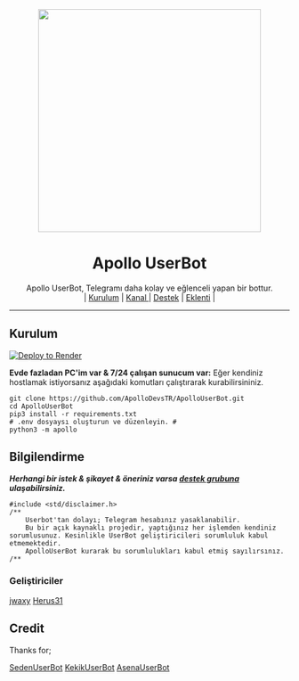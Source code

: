 <div align="center">
  <img src="https://telegra.ph/file/395921861f2acd8869119.png" width="400" height="400">
  <h1>Apollo UserBot</h1>
</div>
<p align="center">
    Apollo UserBot, Telegramı daha kolay ve eğlenceli yapan bir bottur. 
    <br>
        | <a href="https://github.com/ThorDevTR/ThorUserBot/blob/master/README.md#Kurulum">Kurulum</a> |
        <a href="https://t.me/ApolloUB">Kanal </a> |
        <a href="https://t.me/ApolloUBSupport">Destek</a> |
        <a href="https://t.me/ApolloUBPlugin">Eklenti</a> |
    <br>
</p>

----
## Kurulum

[![Deploy to Render](https://render.com/images/deploy-to-render-button.svg)](https://render.com/deploy?repo=https://github.com/ApolloDevsTR/ApolloUserBot)

**Evde fazladan PC'im var & 7/24 çalışan sunucum var:**
Eğer kendiniz hostlamak istiyorsanız aşağıdaki komutları çalıştırarak kurabilirsininiz.
```
git clone https://github.com/ApolloDevsTR/ApolloUserBot.git
cd ApolloUserBot
pip3 install -r requirements.txt
# .env dosyaysı oluşturun ve düzenleyin. #
python3 -m apollo
```

## Bilgilendirme
***Herhangi bir istek & şikayet & öneriniz varsa [destek grubuna](https://t.me/ApolloUBSupport) ulaşabilirsiniz.***

```
#include <std/disclaimer.h>
/**
    Userbot'tan dolayı; Telegram hesabınız yasaklanabilir.
    Bu bir açık kaynaklı projedir, yaptığınız her işlemden kendiniz sorumlusunuz. Kesinlikle UserBot geliştiricileri sorumluluk kabul etmemektedir.
    ApolloUserBot kurarak bu sorumlulukları kabul etmiş sayılırsınız.
/**
```

### Geliştiriciler
  [jwaxy](https://github.com/jwaxy)
  [Herus31](https://t.me/Herusbabapiro31)

## Credit
Thanks for;

[SedenUserBot](https://github.com/TeamDerUntergang/Telegram-SedenUserBot)
[KekikUserBot](https://github.com/KekikAkademi/kekikUserbot)
[AsenaUserBot](https://github.com/yusufusta/asenauserbot)
